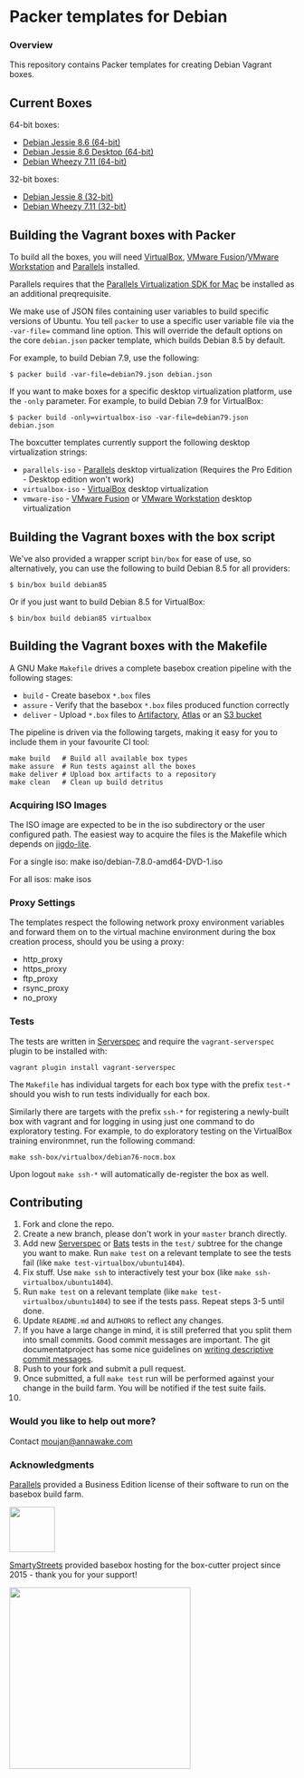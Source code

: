 # Packer templates for Debian

### Overview

This repository contains Packer templates for creating Debian Vagrant boxes.

## Current Boxes

64-bit boxes:

* [Debian Jessie 8.6 (64-bit)](https://atlas.hashicorp.com/boxcutter/boxes/debian8)
* [Debian Jessie 8.6 Desktop (64-bit)](https://atlas.hashicorp.com/boxcutter/boxes/debian8-desktop)
* [Debian Wheezy 7.11 (64-bit)](https://atlas.hashicorp.com/boxcutter/boxes/debian7)

32-bit boxes:

* [Debian Jessie 8 (32-bit)](https://atlas.hashicorp.com/boxcutter/boxes/debian8-i386)
* [Debian Wheezy 7.11 (32-bit)](https://atlas.hashicorp.com/boxcutter/boxes/debian7-i386)

## Building the Vagrant boxes with Packer

To build all the boxes, you will need [VirtualBox](https://www.virtualbox.org/wiki/Downloads), 
[VMware Fusion](https://www.vmware.com/products/fusion)/[VMware Workstation](https://www.vmware.com/products/workstation) and
[Parallels](http://www.parallels.com/products/desktop/whats-new/) installed.

Parallels requires that the
[Parallels Virtualization SDK for Mac](http://www.parallels.com/downloads/desktop)
be installed as an additional preqrequisite.

We make use of JSON files containing user variables to build specific versions of Ubuntu.
You tell `packer` to use a specific user variable file via the `-var-file=` command line
option.  This will override the default options on the core `debian.json` packer template,
which builds Debian 8.5 by default.

For example, to build Debian 7.9, use the following:

    $ packer build -var-file=debian79.json debian.json
    
If you want to make boxes for a specific desktop virtualization platform, use the `-only`
parameter.  For example, to build Debian 7.9 for VirtualBox:

    $ packer build -only=virtualbox-iso -var-file=debian79.json debian.json

The boxcutter templates currently support the following desktop virtualization strings:

* `parallels-iso` - [Parallels](http://www.parallels.com/products/desktop/whats-new/) desktop virtualization (Requires the Pro Edition - Desktop edition won't work)
* `virtualbox-iso` - [VirtualBox](https://www.virtualbox.org/wiki/Downloads) desktop virtualization
* `vmware-iso` - [VMware Fusion](https://www.vmware.com/products/fusion) or [VMware Workstation](https://www.vmware.com/products/workstation) desktop virtualization

## Building the Vagrant boxes with the box script

We've also provided a wrapper script `bin/box` for ease of use, so alternatively, you can use
the following to build Debian 8.5 for all providers:

    $ bin/box build debian85

Or if you just want to build Debian 8.5 for VirtualBox:

    $ bin/box build debian85 virtualbox

## Building the Vagrant boxes with the Makefile

A GNU Make `Makefile` drives a complete basebox creation pipeline with the following stages:

* `build` - Create basebox `*.box` files
* `assure` - Verify that the basebox `*.box` files produced function correctly
* `deliver` - Upload `*.box` files to [Artifactory](https://www.jfrog.com/confluence/display/RTF/Vagrant+Repositories), [Atlas](https://atlas.hashicorp.com/) or an [S3 bucket](https://aws.amazon.com/s3/)

The pipeline is driven via the following targets, making it easy for you to include them
in your favourite CI tool:

    make build   # Build all available box types
    make assure  # Run tests against all the boxes
    make deliver # Upload box artifacts to a repository
    make clean   # Clean up build detritus

### Acquiring ISO Images

The ISO image are expected to be in the iso subdirectory or the user configured
path. The easiest way to acquire the files is the Makefile which depends on [jigdo-lite](https://www.debian.org/CD/jigdo-cd/).

For a single iso:
  make iso/debian-7.8.0-amd64-DVD-1.iso

For all isos:
  make isos

### Proxy Settings

The templates respect the following network proxy environment variables
and forward them on to the virtual machine environment during the box creation
process, should you be using a proxy:

* http_proxy
* https_proxy
* ftp_proxy
* rsync_proxy
* no_proxy

### Tests

The tests are written in [Serverspec](http://serverspec.org) and require the
`vagrant-serverspec` plugin to be installed with:

    vagrant plugin install vagrant-serverspec

The `Makefile` has individual targets for each box type with the prefix
`test-*` should you wish to run tests individually for each box.

Similarly there are targets with the prefix `ssh-*` for registering a
newly-built box with vagrant and for logging in using just one command to
do exploratory testing.  For example, to do exploratory testing
on the VirtualBox training environmnet, run the following command:

    make ssh-box/virtualbox/debian76-nocm.box

Upon logout `make ssh-*` will automatically de-register the box as well.

## Contributing


1. Fork and clone the repo.
2. Create a new branch, please don't work in your `master` branch directly.
3. Add new [Serverspec](http://serverspec.org/) or [Bats](https://blog.engineyard.com/2014/bats-test-command-line-tools) tests in the `test/` subtree for the change you want to make.  Run `make test` on a relevant template to see the tests fail (like `make test-virtualbox/ubuntu1404`).
4. Fix stuff.  Use `make ssh` to interactively test your box (like `make ssh-virtualbox/ubuntu1404`).
5. Run `make test` on a relevant template (like `make test-virtualbox/ubuntu1404`) to see if the tests pass.  Repeat steps 3-5 until done.
6. Update `README.md` and `AUTHORS` to reflect any changes.
7. If you have a large change in mind, it is still preferred that you split them into small commits.  Good commit messages are important.  The git documentatproject has some nice guidelines on [writing descriptive commit messages](http://git-scm.com/book/ch5-2.html#Commit-Guidelines).
8. Push to your fork and submit a pull request.
9. Once submitted, a full `make test` run will be performed against your change in the build farm.  You will be notified if the test suite fails.
10. 
### Would you like to help out more?

Contact moujan@annawake.com 

### Acknowledgments

[Parallels](http://www.parallels.com/) provided a Business Edition license of
their software to run on the basebox build farm.

<img src="http://www.parallels.com/fileadmin/images/corporate/brand-assets/images/logo-knockout-on-red.jpg" width="80">

[SmartyStreets](http://www.smartystreets.com) provided basebox hosting for the box-cutter project since 2015 - thank you for your support!

<img src="https://d79i1fxsrar4t.cloudfront.net/images/brand/smartystreets.65887aa3.png" width="320">
